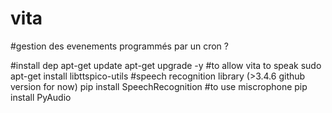 # vita

#gestion des evenements programmés par un cron ?


#install dep
apt-get update
apt-get upgrade -y
#to allow vita to speak
sudo apt-get install libttspico-utils
#speech recognition library (>3.4.6 github version for now)
pip install SpeechRecognition
#to use miscrophone
pip install PyAudio
